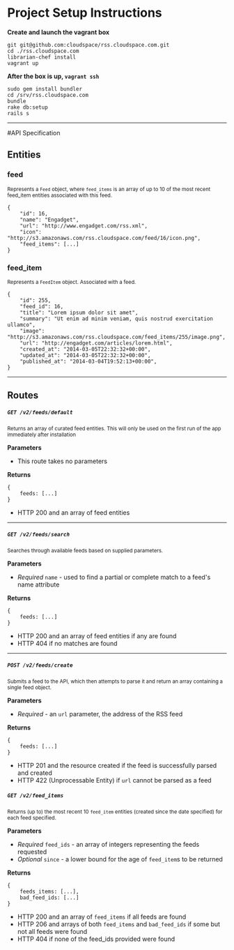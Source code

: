 # Project Setup Instructions

__Create and launch the vagrant box__

	git git@github.com:cloudspace/rss.cloudspace.com.git
    cd ./rss.cloudspace.com
    librarian-chef install
    vagrant up

__After the box is up, `vagrant ssh`__
  
    sudo gem install bundler
    cd /srv/rss.cloudspace.com
    bundle
    rake db:setup
    rails s
    
***

#API Specification

## Entities

### feed
<small>Represents a `Feed` object, where `feed_items` is an array of up to 10 of the most recent feed_item entities associated with this feed.</small>

    {
    	"id": 16,
    	"name": "Engadget",
    	"url": "http://www.engadget.com/rss.xml",
    	"icon": "http://s3.amazonaws.com/rss.cloudspace.com/feed/16/icon.png",
    	"feed_items": [...]
    }
    
### feed_item
<small>Represents a `FeedItem` object. Associated with a feed.</small>

    {
    	"id": 255,
    	"feed_id": 16,
    	"title": "Lorem ipsum dolor sit amet",
    	"summary": "Ut enim ad minim veniam, quis nostrud exercitation ullamco",
    	"image": "http://s3.amazonaws.com/rss.cloudspace.com/feed_items/255/image.png",
    	"url": "http://engadget.com/articles/lorem.html",
    	"created_at": "2014-03-05T22:32:32+00:00",
    	"updated_at": "2014-03-05T22:32:32+00:00",
    	"published_at": "2014-03-04T19:52:13+00:00",
    }

---
## Routes

##### `GET /v2/feeds/default`
<small>Returns an array of curated feed entities. This will only be used on the first run of the app immediately after installation</small>

__Parameters__

- This route takes no parameters

__Returns__


    {
        feeds: [...]
    }

- HTTP 200 and an array of feed entities
  
---
##### `GET /v2/feeds/search`
<small>Searches through available feeds based on supplied parameters.</small>

__Parameters__

- _Required_ `name` - used to find a partial or complete match to a feed's name attribute

__Returns__

    {
        feeds: [...]
    }

- HTTP 200 and an array of feed entities if any are found
- HTTP 404 if no matches are found

---
##### `POST /v2/feeds/create`
<small>Submits a feed to the API, which then attempts to parse it and return an array containing a single feed object.</small>

__Parameters__

- _Required_ - an `url` parameter, the address of the RSS feed

__Returns__


    {
        feeds: [...]
    }

- HTTP 201 and the resource created if the feed is successfully parsed and created
- HTTP 422 (Unprocessable Entity) if `url` cannot be parsed as a feed

##### `GET /v2/feed_items`
<small>Returns (up to) the most recent 10 `feed_item` entities (created since the date specified) for each feed specified.</small>

__Parameters__

- _Required_ `feed_ids` - an array of integers representing the feeds requested
- _Optional_ `since` - a lower bound for the age of `feed_item`s to be returned

__Returns__

    {
        feeds_items: [...],
        bad_feed_ids: [...]
    }

- HTTP 200 and an array of `feed_items` if all feeds are found
- HTTP 206 and arrays of both `feed_items` and `bad_feed_ids` if some but not all feeds were found
- HTTP 404 if none of the feed_ids provided were found
